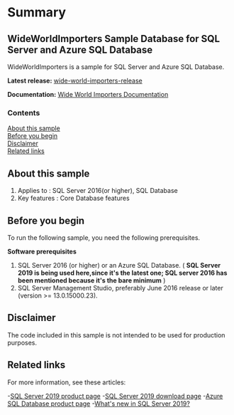 # **Summary**

## **WideWorldImporters Sample Database for SQL Server and Azure SQL Database**

WideWorldImporters is a sample for SQL Server and Azure SQL Database.

**Latest release:** [wide-world-importers-release](https://github.com/Microsoft/sql-server-samples/releases/tag/wide-world-importers-v1.0)

**Documentation:** [Wide World Importers Documentation](https://docs.microsoft.com/en-us/sql/samples/wide-world-importers-what-is?view=sql-server-ver15)

### **Contents**

[About this sample](#about-this-sample)<br/>
[Before you begin](#before-you-begin)<br/>
[Disclaimer](#disclaimer)<br/>
[Related links](#related-links)<br/>

## **About this sample**
1. Applies to : SQL Server 2016(or higher), SQL Database
2. Key features : Core Database features

## **Before you begin**
To run the following sample, you need the following prerequisites.

**Software prerequisites**
1. SQL Server 2016 (or higher) or an Azure SQL Database. ( **SQL Server 2019 is being used here,since it's the latest one; SQL server 2016 has been mentioned because it's the bare minimum** )
2. SQL Server Management Studio, preferably June 2016 release or later (version >= 13.0.15000.23).

## **Disclaimer**
The code included in this sample is not intended to be used for production purposes.

## **Related links**
For more information, see these articles:

-[SQL Server 2019 product page](https://www.microsoft.com/en-in/sql-server/sql-server-2019)
-[SQL Server 2019 download page](https://www.microsoft.com/en-in/sql-server/sql-server-downloads)
-[Azure SQL Database product page](https://azure.microsoft.com/en-in/services/sql-database/)
-[What's new in SQL Server 2019?](https://docs.microsoft.com/en-us/sql/sql-server/what-s-new-in-sql-server-ver15?view=sql-server-ver15)
